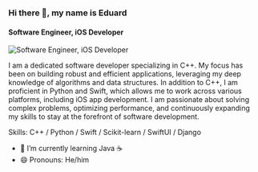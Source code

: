 ### Hi there 👋, my name is Eduard
#### Software Engineer, iOS Developer
![Software Engineer, iOS Developer](https://media.licdn.com/dms/image/v2/D4D16AQH9JECneK5eOg/profile-displaybackgroundimage-shrink_350_1400/profile-displaybackgroundimage-shrink_350_1400/0/1725991278582?e=1736380800&v=beta&t=PG39fqXIJ2cNCKbVLpYm-KRtSXnkkzF23wfaegAplRo)

I am a dedicated software developer specializing in C++. My focus has been on building robust and efficient applications, leveraging my deep knowledge of algorithms and data structures. In addition to C++, I am proficient in Python and Swift, which allows me to work across various platforms, including iOS app development. I am passionate about solving complex problems, optimizing performance, and continuously expanding my skills to stay at the forefront of software development.

Skills: C++ / Python / Swift / Scikit-learn / SwiftUI / Django

- 🌱 I’m currently learning Java ☕️ 
- 😄 Pronouns: He/him 
